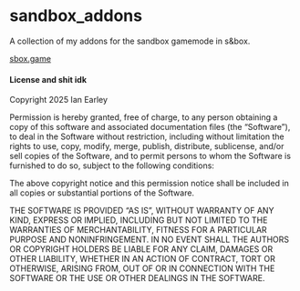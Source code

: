 # sandbox\_addons

A collection of my addons for the sandbox gamemode in s\&box.

[sbox.game](https://sbox.game/gmodn/~packages?type=sent)



#### License and shit idk



Copyright 2025 Ian Earley



Permission is hereby granted, free of charge, to any person obtaining a copy of this software and associated documentation files (the “Software”), to deal in the Software without restriction, including without limitation the rights to use, copy, modify, merge, publish, distribute, sublicense, and/or sell copies of the Software, and to permit persons to whom the Software is furnished to do so, subject to the following conditions:



The above copyright notice and this permission notice shall be included in all copies or substantial portions of the Software.



THE SOFTWARE IS PROVIDED “AS IS”, WITHOUT WARRANTY OF ANY KIND, EXPRESS OR IMPLIED, INCLUDING BUT NOT LIMITED TO THE WARRANTIES OF MERCHANTABILITY, FITNESS FOR A PARTICULAR PURPOSE AND NONINFRINGEMENT. IN NO EVENT SHALL THE AUTHORS OR COPYRIGHT HOLDERS BE LIABLE FOR ANY CLAIM, DAMAGES OR OTHER LIABILITY, WHETHER IN AN ACTION OF CONTRACT, TORT OR OTHERWISE, ARISING FROM, OUT OF OR IN CONNECTION WITH THE SOFTWARE OR THE USE OR OTHER DEALINGS IN THE SOFTWARE.

